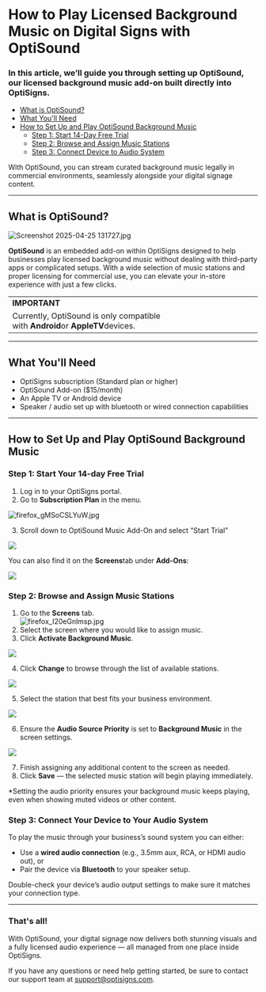 # How to Play Licensed Background Music on Digital Signs with OptiSound

### In this article, we’ll guide you through setting up **OptiSound**, our licensed background music add-on built directly into OptiSigns.

* [What is OptiSound?](#Whatis)
* [What You'll Need](#WhatYouNeed)
* [How to Set Up and Play OptiSound Background Music](#Howto)
  + [Step 1: Start 14-Day Free Trial](#Step1)
  + [Step 2: Browse and Assign Music Stations](#Step2)
  + [Step 3: Connect Device to Audio System](#Step3)

With OptiSound, you can stream curated background music legally in commercial environments, seamlessly alongside your digital signage content.

---

**What is OptiSound?**
----------------------

![Screenshot 2025-04-25 131727.jpg](https://support.optisigns.com/hc/article_attachments/40673466618259)

**OptiSound** is an embedded add-on within OptiSigns designed to help businesses play licensed background music without dealing with third-party apps or complicated setups. With a wide selection of music stations and proper licensing for commercial use, you can elevate your in-store experience with just a few clicks.

|  |
| --- |
| **IMPORTANT** |
| Currently, OptiSound is only compatible with **Android**or **AppleTV**devices. |

---

**What You'll Need**
--------------------

* OptiSigns subscription (Standard plan or higher)
* OptiSound Add-on ($15/month)
* An Apple TV or Android device
* Speaker / audio set up with bluetooth or wired connection capabilities

---

**How to Set Up and Play OptiSound Background Music**
-----------------------------------------------------

### **Step 1: Start Your 14-day Free Trial**

1. Log in to your OptiSigns portal.
2. Go to **Subscription Plan** in the menu.

![firefox_gMSoCSLYuW.jpg](https://support.optisigns.com/hc/article_attachments/40674055485715)

3. Scroll down to OptiSound Music Add-On and select “Start Trial”

![](https://support.optisigns.com/hc/article_attachments/40674048647955)

You can also find it on the **Screens**tab under **Add-Ons**:

![](https://support.optisigns.com/hc/article_attachments/40674048648979)

### **Step 2: Browse and Assign Music Stations**

1. Go to the **Screens** tab.  
   ![firefox_I20eGnlmsp.jpg](https://support.optisigns.com/hc/article_attachments/40674055498259)
2. Select the screen where you would like to assign music.
3. Click **Activate Background Music**.

![](https://support.optisigns.com/hc/article_attachments/40674236429203)

4. Click **Change** to browse through the list of available stations.

![](https://support.optisigns.com/hc/article_attachments/40674236430739)

5. Select the station that best fits your business environment.

![](https://support.optisigns.com/hc/article_attachments/40674172240659)

6. Ensure the **Audio Source Priority** is set to **Background Music** in the screen settings.

![](https://support.optisigns.com/hc/article_attachments/40674172244371)

7. Finish assigning any additional content to the screen as needed.
8. Click **Save** — the selected music station will begin playing immediately.

\*Setting the audio priority ensures your background music keeps playing, even when showing muted videos or other content.

### **Step 3: Connect Your Device to Your Audio System**

To play the music through your business’s sound system you can either:

* Use a **wired audio connection** (e.g., 3.5mm aux, RCA, or HDMI audio out), or
* Pair the device via **Bluetooth** to your speaker setup.

Double-check your device’s audio output settings to make sure it matches your connection type.

---

### **That's all!**

With OptiSound, your digital signage now delivers both stunning visuals and a fully licensed audio experience — all managed from one place inside OptiSigns.

If you have any questions or need help getting started, be sure to contact our support team at [support@optisigns.com](mailto:support@optisigns.com).